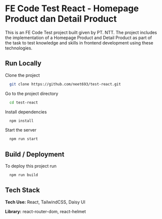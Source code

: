 
# FE Code Test React - Homepage Product dan Detail Product

This is an FE Code Test project built given by PT. NTT. The project includes the implementation of a Homepage Product and Detail Product as part of the task to test knowledge and skills in frontend development using these technologies.


## Run Locally

Clone the project

```bash
  git clone https://github.com/neet693/test-react.git
```

Go to the project directory

```bash
  cd test-react
```

Install dependencies

```bash
  npm install 
```

Start the server

```bash
  npm run start
```


## Build / Deployment

To deploy this project run

```bash
  npm run build
```


## Tech Stack

**Tech Use:** React, TailwindCSS, Daisy UI

**Library:** react-router-dom, react-helmet 


